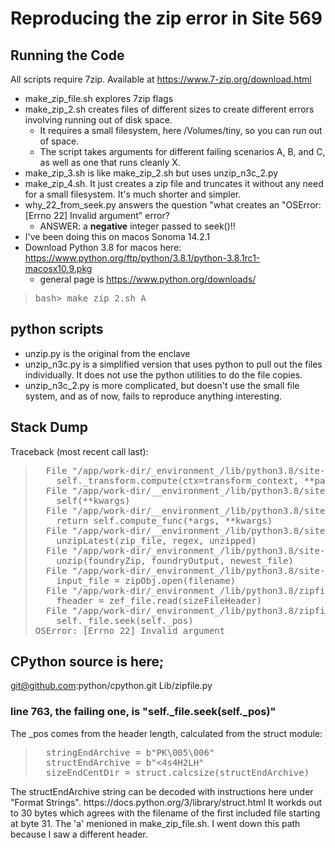 
# Reproducing the zip error in Site 569

## Running the Code
All scripts require 7zip. Available at  https://www.7-zip.org/download.html
- make_zip_file.sh explores 7zip flags  
- make_zip_2.sh creates files of different sizes to create different errors involving running out of disk space.
  - It requires a small filesystem, here /Volumes/tiny, so you can run out of space.
  - The script takes arguments for different failing scenarios A, B, and C, as well as one that runs cleanly X.
- make_zip_3.sh is like make_zip_2.sh but uses unzip_n3c_2.py
- make_zip_4.sh. It just creates a zip file and truncates it without any need for a small filesystem. It's much shorter and simpler.
- why_22_from_seek.py answers the question "what creates an "OSError: [Errno 22] Invalid argument" error?
    - ANSWER: a **negative** integer passed to seek()!!
- I've been doing this on macos Sonoma 14.2.1
- Download Python 3.8 for macos here: https://www.python.org/ftp/python/3.8.1/python-3.8.1rc1-macosx10.9.pkg
  - general page is https://www.python.org/downloads/
<blockquote>
<pre>
bash> make_zip_2.sh A
</pre>
</blockquote>


## python scripts
- unzip.py is the original from the enclave
- unzip_n3c.py is a simplified version that uses python to pull out the files individually. It does not use the python utilities to do the file copies.
- unzip_n3c_2.py is more complicated, but doesn't use the small file system, and as of now, fails to reproduce anything  interesting.

## Stack Dump
Traceback (most recent call last):
<blockquote>
<pre>
  File "/app/work-dir/_environment_/lib/python3.8/site-packages/transforms/build.py", line 378, in run
    self._transform.compute(ctx=transform_context, **parameters)
  File "/app/work-dir/__environment_/lib/python3.8/site-packages/transforms/api/transform.py", line 301, in compute
    self(**kwargs)
  File "/app/work-dir/__environment_/lib/python3.8/site-packages/transforms/api/transform.py", line 216, in __call_
    return self.compute_func(*args, **kwargs)
  File "/app/work-dir/__environment_/lib/python3.8/site-packages/myproject/datasets/step00_unzip/unzip.py", line 12, in unzip
    unzipLatest(zip_file, regex, unzipped)
  File "/app/work-dir/_environment_/lib/python3.8/site-packages/source_cdm_utils/unzip.py", line 22, in unzipLatest
    unzip(foundryZip, foundryOutput, newest_file)
  File "/app/work-dir/_environment_/lib/python3.8/site-packages/source_cdm_utils/unzip.py", line 40, in unzip
    input_file = zipObj.open(filename)
  File "/app/work-dir/_environment_/lib/python3.8/zipfile.py", line 1530, in open
    fheader = zef_file.read(sizeFileHeader)
  File "/app/work-dir/_environment_/lib/python3.8/zipfile.py", line 763, in read
    self._file.seek(self._pos)
OSError: [Errno 22] Invalid argument
</pre>
</blockquote>

## CPython source is here;
git@github.com:python/cpython.git
Lib/zipfile.py

### line 763, the failing one, is      "self._file.seek(self._pos)"
The _pos comes from the header length, calculated from the struct module: 
<blockquote>
<pre>
  stringEndArchive = b"PK\005\006"
  structEndArchive = b"<4s4H2LH"
  sizeEndCentDir = struct.calcsize(structEndArchive)
</pre>
</blockquote>
The structEndArchive string can be decoded with instructions here under "Format Strings". https://docs.python.org/3/library/struct.html
It workds out to 30 bytes which agrees with the filename of the first included file starting at byte 31. The 'a' menioned in  make_zip_file.sh.
I went down this path because I saw a different header.


